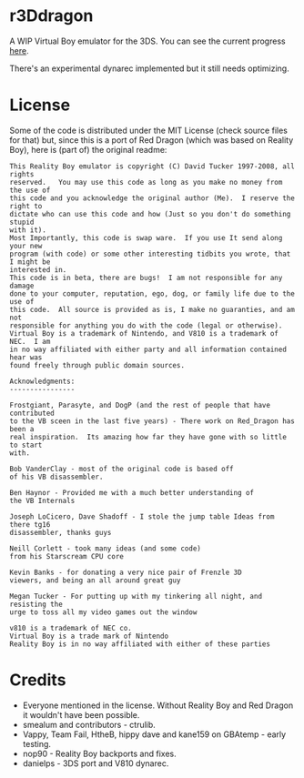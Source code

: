 r3Ddragon
=========

A WIP Virtual Boy emulator for the 3DS. You can see the current progress [here](https://github.com/mrdanielps/r3Ddragon/wiki/Current-progress).

There's an experimental dynarec
implemented but it still needs optimizing.

License
=======

Some of the code is distributed under the MIT License (check source files for that) but, since
this is a port of Red Dragon (which was based on Reality Boy), here is (part of) the original readme:

```
This Reality Boy emulator is copyright (C) David Tucker 1997-2008, all rights
reserved.   You may use this code as long as you make no money from the use of
this code and you acknowledge the original author (Me).  I reserve the right to
dictate who can use this code and how (Just so you don't do something stupid
with it).
Most Importantly, this code is swap ware.  If you use It send along your new
program (with code) or some other interesting tidbits you wrote, that I might be
interested in.
This code is in beta, there are bugs!  I am not responsible for any damage
done to your computer, reputation, ego, dog, or family life due to the use of
this code.  All source is provided as is, I make no guaranties, and am not
responsible for anything you do with the code (legal or otherwise).
Virtual Boy is a trademark of Nintendo, and V810 is a trademark of NEC.  I am
in no way affiliated with either party and all information contained hear was
found freely through public domain sources.

Acknowledgments:
----------------

Frostgiant, Parasyte, and DogP (and the rest of people that have contributed
to the VB sceen in the last five years) - There work on Red_Dragon has been a
real inspiration.  Its amazing how far they have gone with so little to start
with.

Bob VanderClay - most of the original code is based off
of his VB disassembler.

Ben Haynor - Provided me with a much better understanding of
the VB Internals

Joseph LoCicero, Dave Shadoff - I stole the jump table Ideas from there tg16
disassembler, thanks guys

Neill Corlett - took many ideas (and some code)
from his Starscream CPU core

Kevin Banks - for donating a very nice pair of Frenzle 3D
viewers, and being an all around great guy

Megan Tucker - For putting up with my tinkering all night, and resisting the
urge to toss all my video games out the window 

v810 is a trademark of NEC co.
Virtual Boy is a trade mark of Nintendo
Reality Boy is in no way affiliated with either of these parties
```

Credits
=======

* Everyone mentioned in the license. Without Reality Boy and Red Dragon it wouldn't have been possible.
* smealum and contributors - ctrulib.
* Vappy, Team Fail, HtheB, hippy dave and kane159 on GBAtemp - early testing.
* nop90 - Reality Boy backports and fixes.
* danielps - 3DS port and V810 dynarec.
